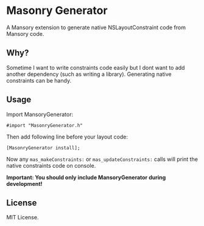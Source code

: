 # Masonry Generator

A Mansory extension to generate native NSLayoutConstraint code from Mansory code.

## Why?

Sometime I want to write constraints code easily but I dont want to add another 
dependency (such as writing a library). Generating native constraints can be 
handy.

## Usage

Import MansoryGenerator:

```
#import "MasonryGenerator.h"
```

Then add following line before your layout code:

```
[MasonryGenerator install];
```

Now any ``mas_makeConstraints:`` or ``mas_updateConstraints:`` calls will print
the native constraints code on console.

**Important: You should only include MansoryGenerator during development!**

## License

MIT License.